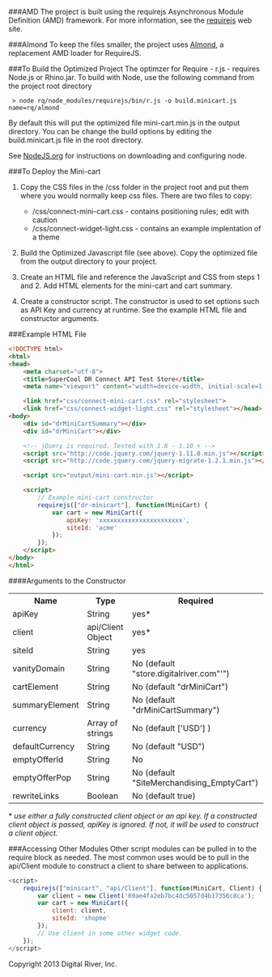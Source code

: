 ###AMD
The project is built using the requirejs Asynchronous Module Definition (AMD) 
framework. For more information, see the [requirejs](http://requirejs.org/ "Link to requirejs") web site.

###Almond
To keep the files smaller, the project uses [Almond](https://github.com/jrburke/almond "Link to Almond GitHub"), a replacement AMD loader
for RequireJS.

###To Build the Optimized Project
The optimzer for Require - r.js - requires Node.js or Rhino.jar. To build
with Node, use the following command from the project root directory

```
 > node rq/node_modules/requirejs/bin/r.js -o build.minicart.js name=rq/almond
```

By default this will put the optimized file mini-cart.min.js in the output
directory. You can be change the build options by editing the build.minicart.js
file in the root directory.

See [NodeJS.org](http://nodejs.org/ "Link to Node.JS") for instructions on downloading and configuring node.


###To Deploy the Mini-cart
1. Copy the CSS files in the /css folder in the project root and put them where you
would normally keep css files. There are two files to copy:
    * /css/connect-mini-cart.css - contains positioning rules; edit with caution
    * /css/connect-widget-light.css - contains an example implentation of a theme

2. Build the Optimized Javascript file (see above). Copy the optimized file from
the output directory to your project.

3. Create an HTML file and reference the JavaScript and CSS from steps 1 and 2. Add
HTML elements for the mini-cart and cart summary.

4. Create a constructor script. The constructor is used to set options such as API Key and currency at runtime. 
See the example HTML file and constructor arguments.

###Example HTML File

```html
<!DOCTYPE html>
<html>
<head>
    <meta charset="utf-8">
    <title>SuperCool DR Connect API Test Store</title>
    <meta name="viewport" content="width=device-width, initial-scale=1.0">

    <link href="css/connect-mini-cart.css" rel="stylesheet">
    <link href="css/connect-widget-light.css" rel="stylesheet"></head>
<body>
    <div id="drMiniCartSummary"></div>
    <div id="drMiniCart"></div>

    <!-- jQuery is required. Tested with 1.8 - 1.10 + -->
    <script src="http://code.jquery.com/jquery-1.11.0.min.js"></script>
    <script src="http://code.jquery.com/jquery-migrate-1.2.1.min.js"></script>

    <script src="output/mini-cart.min.js"></script>

    <script>
        // Example mini-cart constructor
        requirejs(["dr-minicart"], function(MiniCart) {
            var cart = new MiniCart({
                apiKey: 'xxxxxxxxxxxxxxxxxxxxxxx',
                siteId: 'acme'
            });
        });
    </script>
</body>
</html>
```

####Arguments to the Constructor
<table>
<tr>
    <th>Name</th><th>Type</th><th>Required</th>
</tr>
<tr>
    <td>apiKey</td><td>String</td><td>yes*</td>
</tr>
<tr>
    <td>client</td><td>api/Client Object</td><td>yes*</td>
</tr>
<tr>
    <td>siteId</td><td>String</td><td>yes</td>
</tr>
<tr>
    <td>vanityDomain</td><td>String</td><td>No (default "store.digitalriver.com"'")</td>
</tr>
<tr>
    <td>cartElement</td><td>String</td><td>No (default "drMiniCart")</td>
</tr>
<tr>
    <td>summaryElement</td><td>String</td><td>No (default "drMiniCartSummary")</td>
</tr>
<tr>
    <td>currency</td><td>Array of strings</td><td>No (default ['USD'] )</td>
</tr>
<tr>
    <td>defaultCurrency</td><td>String</td><td>No (default "USD")</td>
</tr>
<tr>
    <td>emptyOfferId</td><td>String</td><td>No</td>
</tr>
<tr>
    <td>emptyOfferPop</td><td>String</td><td>No (default "SiteMerchandising_EmptyCart")</td>
</tr>
<tr>
    <td>rewriteLinks</td><td>Boolean</td><td>No (default true)</td>
</tr>
</table>

\* _use either a fully constructed client object or an api key. If a constructed client
object is passed, apiKey is ignored. If not, it will be used to construct a client object._

###Accessing Other Modules
Other script modules can be pulled in to the require block as needed. The most common
uses would be to pull in the api/Client module to construct a client to share between
to applications.

```javascript
<script>
    requirejs(["minicart", "api/Client"], function(MiniCart, Client) {
        var client = new Client('69ae4fa2eb7bc4dc5057d4b17356c8ca');
        var cart = new MiniCart({
            client: client,
            siteId: 'shopme'
        });
        // Use client in some other widget code.
    });
</script>
```

Copyright 2013 Digital River, Inc.

